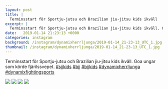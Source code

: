 ```yaml
---
layout: post
title: |
  Terminsstart för Sportju-jutsu och Brazilian jiu-jitsu kids ikväll
excerpt: |
  Terminsstart för Sportju-jutsu och Brazilian jiu-jitsu kids ikväll. Goa ungar som körde fjärilssvepet.     
date:   2019-01-14 21:23:13 +0000
categories: instagram
background: /instagram/dynamixherrljunga/2019-01-14_21-23-13_UTC_1.jpg
thumbnail: /instagram/dynamixherrljunga/2019-01-14_21-23-13_UTC_1.jpg
---
```

Terminsstart för Sportju-jutsu och Brazilian jiu-jitsu kids ikväll. Goa ungar som körde fjärilssvepet. [#sjjkids](https://www.instagram.com/explore/tags/sjjkids/) [#bjj](https://www.instagram.com/explore/tags/bjj/) [#bjjkids](https://www.instagram.com/explore/tags/bjjkids/) [#dynamixherrljunga](https://www.instagram.com/explore/tags/dynamixherrljunga/) [#dynamixfightingsports](https://www.instagram.com/explore/tags/dynamixfightingsports/)



<img src='/www-dynamix-herrljunga/instagram/dynamixherrljunga/2019-01-14_21-23-13_UTC_1.jpg' class='img-fluid' />


<img src='/www-dynamix-herrljunga/instagram/dynamixherrljunga/2019-01-14_21-23-13_UTC_2.jpg' class='img-fluid' />


<img src='/www-dynamix-herrljunga/instagram/dynamixherrljunga/2019-01-14_21-23-13_UTC_3.jpg' class='img-fluid' />


<img src='/www-dynamix-herrljunga/instagram/dynamixherrljunga/2019-01-14_21-23-13_UTC_4.jpg' class='img-fluid' />
